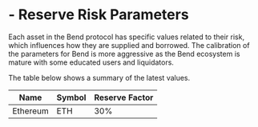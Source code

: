# - Reserve Risk Parameters

Each asset in the Bend protocol has specific values related to their risk, which influences how they are supplied and borrowed. The calibration of the parameters for Bend is more aggressive as the Bend ecosystem is mature with some educated users and liquidators.

The table below shows a summary of the latest values.

| Name     | Symbol | Reserve Factor |
| -------- | ------ | -------------- |
| Ethereum | ETH    | 30%            |
